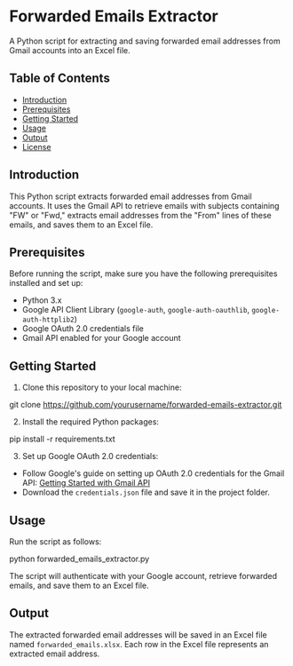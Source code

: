 # Forwarded Emails Extractor

A Python script for extracting and saving forwarded email addresses from Gmail accounts into an Excel file.

## Table of Contents
- [Introduction](#introduction)
- [Prerequisites](#prerequisites)
- [Getting Started](#getting-started)
- [Usage](#usage)
- [Output](#output)
- [License](#license)

## Introduction

This Python script extracts forwarded email addresses from Gmail accounts. It uses the Gmail API to retrieve emails with subjects containing "FW" or "Fwd," extracts email addresses from the "From" lines of these emails, and saves them to an Excel file.

## Prerequisites

Before running the script, make sure you have the following prerequisites installed and set up:

- Python 3.x
- Google API Client Library (`google-auth`, `google-auth-oauthlib`, `google-auth-httplib2`)
- Google OAuth 2.0 credentials file
- Gmail API enabled for your Google account

## Getting Started

1. Clone this repository to your local machine:

git clone https://github.com/yourusername/forwarded-emails-extractor.git

2. Install the required Python packages:

pip install -r requirements.txt

3. Set up Google OAuth 2.0 credentials:
- Follow Google's guide on setting up OAuth 2.0 credentials for the Gmail API: [Getting Started with Gmail API](https://developers.google.com/gmail/api/quickstart)
- Download the `credentials.json` file and save it in the project folder.

## Usage

Run the script as follows:

python forwarded_emails_extractor.py

The script will authenticate with your Google account, retrieve forwarded emails, and save them to an Excel file.

## Output

The extracted forwarded email addresses will be saved in an Excel file named `forwarded_emails.xlsx`. Each row in the Excel file represents an extracted email address.
